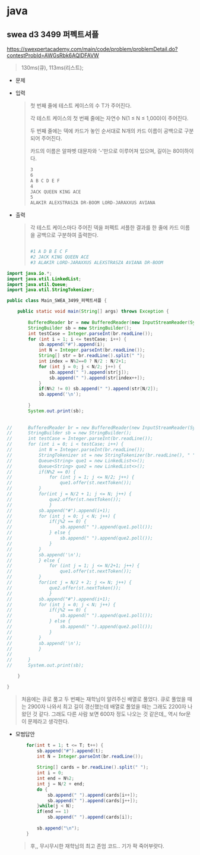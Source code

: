 # java

## swea d3 3499 퍼펙트셔플

https://swexpertacademy.com/main/code/problem/problemDetail.do?contestProbId=AWGsRbk6AQIDFAVW



> 130ms(큐), 113ms(리스트);



* 문제

  > 
  
* 입력

  > 첫 번째 줄에 테스트 케이스의 수 T가 주어진다.
  >
  > 각 테스트 케이스의 첫 번째 줄에는 자연수 N(1 ≤ N ≤ 1,000)이 주어진다.
  >
  > 두 번째 줄에는 덱에 카드가 놓인 순서대로 N개의 카드 이름이 공백으로 구분되어 주어진다.
  >
  > 카드의 이름은 알파벳 대문자와 ‘-’만으로 이루어져 있으며, 길이는 80이하이다.
  >
  > ```bash
  > 3
  > 6
  > A B C D E F
  > 4
  > JACK QUEEN KING ACE
  > 5
  > ALAKIR ALEXSTRASZA DR-BOOM LORD-JARAXXUS AVIANA  
  > ```

* 출력

  > 각 테스트 케이스마다 주어진 덱을 퍼펙트 셔플한 결과를 한 줄에 카드 이름을 공백으로 구분하여 출력한다.
  >
  > ```bash
  > 
  > #1 A D B E C F
  > #2 JACK KING QUEEN ACE
  > #3 ALAKIR LORD-JARAXXUS ALEXSTRASZA AVIANA DR-BOOM
  > ```



```java
import java.io.*;
import java.util.LinkedList;
import java.util.Queue;
import java.util.StringTokenizer;

public class Main_SWEA_3499_퍼펙트셔플 {

	public static void main(String[] args) throws Exception {
		
		BufferedReader br = new BufferedReader(new InputStreamReader(System.in));
		StringBuilder sb = new StringBuilder();
		int testCase = Integer.parseInt(br.readLine());
		for (int i = 1; i <= testCase; i++) {
			sb.append("#").append(i);
			int N = Integer.parseInt(br.readLine());
			String[] str = br.readLine().split(" ");
			int index = N%2==0 ? N/2 : N/2+1;
			for (int j = 0; j < N/2; j++) {
				sb.append(" ").append(str[j]);
				sb.append(" ").append(str[index++]);
			}
			if(N%2 != 0) sb.append(" ").append(str[N/2]);
			sb.append('\n');
			
		}
		System.out.print(sb);
		
		
//		BufferedReader br = new BufferedReader(new InputStreamReader(System.in));
//		StringBuilder sb = new StringBuilder();
//		int testCase = Integer.parseInt(br.readLine());
//		for (int i = 0; i < testCase; i++) {
//			int N = Integer.parseInt(br.readLine());
//			StringTokenizer st = new StringTokenizer(br.readLine(), " ");
//			Queue<String> que1 = new LinkedList<>();
//			Queue<String> que2 = new LinkedList<>();
//			if(N%2 == 0) {
//				for (int j = 1; j <= N/2; j++) {
//					que1.offer(st.nextToken());
//			}
//			for(int j = N/2 + 1; j <= N; j++) {
//				que2.offer(st.nextToken());
//				} 
//			sb.append("#").append(i+1);
//			for (int j = 0; j < N; j++) {
//				if(j%2 == 0) {
//					sb.append(" ").append(que1.poll());
//				} else {
//					sb.append(" ").append(que2.poll());
//				}
//			}
//			sb.append('\n');
//			} else {
//				for (int j = 1; j <= N/2+1; j++) {
//					que1.offer(st.nextToken());
//			}
//			for(int j = N/2 + 2; j <= N; j++) {
//				que2.offer(st.nextToken());
//				} 
//			sb.append("#").append(i+1);
//			for (int j = 0; j < N; j++) {
//				if(j%2 == 0) {
//					sb.append(" ").append(que1.poll());
//				} else {
//					sb.append(" ").append(que2.poll());
//				}
//			}
//			sb.append('\n');
//			}
//			
//		}
//		System.out.print(sb);

	}

}
```

> 처음에는 큐로 풀고 두 번째는 재학님이 알려주신 배열로 풀었다. 큐로 풀었을 때는 2900자 나와서 최고 길이 갱신했는데 배열로 풀었을 때는 그래도 2200자 나왔던 것 같다. 그래도 다른 사람 보면 600자 정도 나오는 것 같은데,, 역시 for문이 문제라고 생각한다.





* 모범답안

  ```java
      for(int t = 1; t <= T; t++) {
          sb.append("#").append(t);
          int N = Integer.parseInt(br.readLine());
          
          String[] cards = br.readLine().split(" ");
          int i = 0;
          int end = N%2;
          int j = N/2 + end;
          do {
              sb.append(" ").append(cards[i++]);
              sb.append(" ").append(cards[j++]);
          }while(j < N);
          if(end == 1)
              sb.append(" ").append(cards[i]);
          
          sb.append("\n");
      }
  ```
  
  > 후,, 무시무시한 재학님의 최고 존엄 코드.. 기가 팍 죽어부럇다.